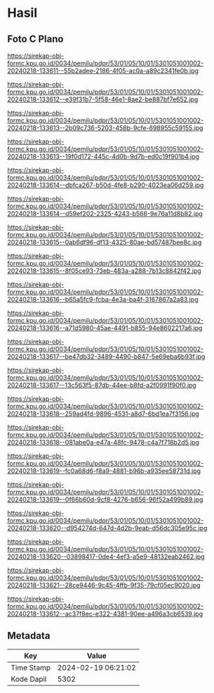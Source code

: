# Hasil

## Foto C Plano

https://sirekap-obj-formc.kpu.go.id/0034/pemilu/pdpr/53/01/05/10/01/5301051001002-20240218-133611--55b2adee-2186-4f05-ac0a-a89c2341fe0b.jpg

https://sirekap-obj-formc.kpu.go.id/0034/pemilu/pdpr/53/01/05/10/01/5301051001002-20240218-133612--e39f31b7-5f58-46e1-8ae2-be887bf7e652.jpg

https://sirekap-obj-formc.kpu.go.id/0034/pemilu/pdpr/53/01/05/10/01/5301051001002-20240218-133613--2b09c736-5203-458b-9cfe-698955c59155.jpg

https://sirekap-obj-formc.kpu.go.id/0034/pemilu/pdpr/53/01/05/10/01/5301051001002-20240218-133613--19f0d172-445c-4d0b-9d7b-ed0c19f901b4.jpg

https://sirekap-obj-formc.kpu.go.id/0034/pemilu/pdpr/53/01/05/10/01/5301051001002-20240218-133614--dbfca267-b50d-4fe8-b290-4023ea06d259.jpg

https://sirekap-obj-formc.kpu.go.id/0034/pemilu/pdpr/53/01/05/10/01/5301051001002-20240218-133614--d59ef202-2325-4243-b566-9e76a11d8b82.jpg

https://sirekap-obj-formc.kpu.go.id/0034/pemilu/pdpr/53/01/05/10/01/5301051001002-20240218-133615--0ab6df96-df13-4325-80ae-bd57487bee8c.jpg

https://sirekap-obj-formc.kpu.go.id/0034/pemilu/pdpr/53/01/05/10/01/5301051001002-20240218-133615--8f05ce93-73eb-483a-a288-7b13c8842f42.jpg

https://sirekap-obj-formc.kpu.go.id/0034/pemilu/pdpr/53/01/05/10/01/5301051001002-20240218-133616--b65a5fc9-fcba-4e3a-ba4f-3167867a2a83.jpg

https://sirekap-obj-formc.kpu.go.id/0034/pemilu/pdpr/53/01/05/10/01/5301051001002-20240218-133616--a71d5980-45ae-4491-b855-94e8602217a6.jpg

https://sirekap-obj-formc.kpu.go.id/0034/pemilu/pdpr/53/01/05/10/01/5301051001002-20240218-133617--be47db32-3489-4490-b847-5e69eba6b93f.jpg

https://sirekap-obj-formc.kpu.go.id/0034/pemilu/pdpr/53/01/05/10/01/5301051001002-20240218-133617--13c563f5-87db-44ee-b8fd-a2f0991f90f0.jpg

https://sirekap-obj-formc.kpu.go.id/0034/pemilu/pdpr/53/01/05/10/01/5301051001002-20240218-133618--259ad4fd-9896-4531-a8d7-6bd1ea7f3156.jpg

https://sirekap-obj-formc.kpu.go.id/0034/pemilu/pdpr/53/01/05/10/01/5301051001002-20240218-133618--081abe0a-e47a-48fc-9478-c4a7f718b2d5.jpg

https://sirekap-obj-formc.kpu.go.id/0034/pemilu/pdpr/53/01/05/10/01/5301051001002-20240218-133619--fc0a68d6-f8a9-4881-b96b-a935ee58731d.jpg

https://sirekap-obj-formc.kpu.go.id/0034/pemilu/pdpr/53/01/05/10/01/5301051001002-20240218-133619--0f66b60d-9cf8-4276-b656-96f52a499b89.jpg

https://sirekap-obj-formc.kpu.go.id/0034/pemilu/pdpr/53/01/05/10/01/5301051001002-20240218-133620--d954274d-647d-4d2b-9eab-d56dc305e95c.jpg

https://sirekap-obj-formc.kpu.go.id/0034/pemilu/pdpr/53/01/05/10/01/5301051001002-20240218-133620--03898417-0de4-4ef3-a5e9-48132eab2462.jpg

https://sirekap-obj-formc.kpu.go.id/0034/pemilu/pdpr/53/01/05/10/01/5301051001002-20240218-133621--28ce9446-9c45-4ffb-9f35-79cf05ec9020.jpg

https://sirekap-obj-formc.kpu.go.id/0034/pemilu/pdpr/53/01/05/10/01/5301051001002-20240218-133612--ac37f8ec-e322-4381-90ee-a496a3cb6539.jpg


## Metadata

| Key        | Value               |
| ---------- | ------------------- |
| Time Stamp | 2024-02-19 06:21:02 |
| Kode Dapil | 5302                |



